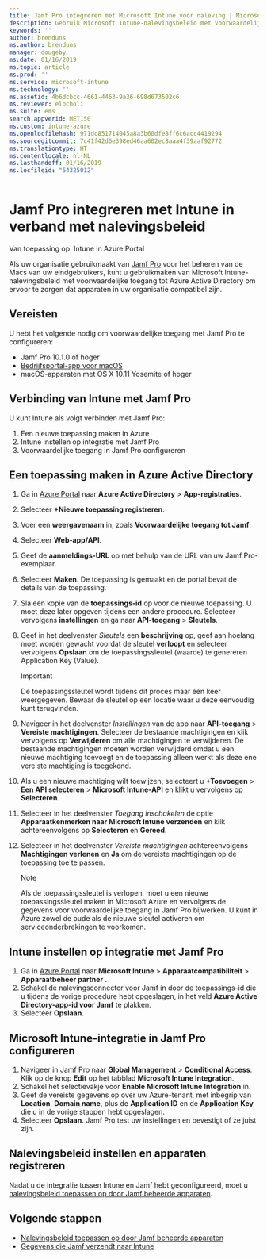 ```yaml
---
title: Jamf Pro integreren met Microsoft Intune voor naleving | Microsoft Intune
description: Gebruik Microsoft Intune-nalevingsbeleid met voorwaardelijke toegang van Azure Active Directory om met Jamf beheerde apparaten te beveiligen.
keywords: ''
author: brenduns
ms.author: brenduns
manager: dougeby
ms.date: 01/16/2019
ms.topic: article
ms.prod: ''
ms.service: microsoft-intune
ms.technology: ''
ms.assetid: 4b6dcbcc-4661-4463-9a36-698d673502c6
ms.reviewer: elocholi
ms.suite: ems
search.appverid: MET150
ms.custom: intune-azure
ms.openlocfilehash: 971dc851714045a8a3b60dfe8ff6c6acc4419294
ms.sourcegitcommit: 7c41f42d6e398ed46aa602ec8aaa4f39aaf92772
ms.translationtype: HT
ms.contentlocale: nl-NL
ms.lasthandoff: 01/16/2019
ms.locfileid: "54325012"
---
```

# <a name="integrate-jamf-pro-with-intune-for-compliance"></a>Jamf Pro integreren met Intune in verband met nalevingsbeleid

Van toepassing op: Intune in Azure Portal

Als uw organisatie gebruikmaakt van [Jamf Pro](https://www.jamf.com) voor het beheren van de Macs van uw eindgebruikers, kunt u gebruikmaken van Microsoft Intune-nalevingsbeleid met voorwaardelijke toegang tot Azure Active Directory om ervoor te zorgen dat apparaten in uw organisatie compatibel zijn.

## <a name="prerequisites"></a>Vereisten

U hebt het volgende nodig om voorwaardelijke toegang met Jamf Pro te configureren:

- Jamf Pro 10.1.0 of hoger
- [Bedrijfsportal-app voor macOS ](https://aka.ms/macoscompanyportal)
- macOS-apparaten met OS X 10.11 Yosemite of hoger

## <a name="connecting-intune-to-jamf-pro"></a>Verbinding van Intune met Jamf Pro

U kunt Intune als volgt verbinden met Jamf Pro:

1. Een nieuwe toepassing maken in Azure
2. Intune instellen op integratie met Jamf Pro
3. Voorwaardelijke toegang in Jamf Pro configureren

## <a name="create-an-application-in-azure-active-directory"></a>Een toepassing maken in Azure Active Directory

1. Ga in [Azure Portal](https://portal.azure.com) naar **Azure Active Directory** > **App-registraties**.
2. Selecteer **+Nieuwe toepassing registreren**.
3. Voer een **weergavenaam** in, zoals **Voorwaardelijke toegang tot Jamf**.
4. Selecteer **Web-app/API**.
5. Geef de **aanmeldings-URL** op met behulp van de URL van uw Jamf Pro-exemplaar.
6. Selecteer **Maken**. De toepassing is gemaakt en de portal bevat de details van de toepassing.
7. Sla een kopie van de **toepassings-id** op voor de nieuwe toepassing. U moet deze later opgeven tijdens een andere procedure. Selecteer vervolgens **instellingen** en ga naar **API-toegang** > **Sleutels**.
8. Geef in het deelvenster *Sleutels* een **beschrijving** op, geef aan hoelang moet worden gewacht voordat de sleutel **verloopt** en selecteer vervolgens **Opslaan** om de toepassingssleutel (waarde) te genereren Application Key (Value).

   > [!IMPORTANT]
   > De toepassingssleutel wordt tijdens dit proces maar één keer weergegeven. Bewaar de sleutel op een locatie waar u deze eenvoudig kunt terugvinden.

8. Navigeer in het deelvenster *Instellingen* van de app naar **API-toegang** > **Vereiste machtigingen**. Selecteer de bestaande machtigingen en klik vervolgens op **Verwijderen** om alle machtigingen te verwijderen. De bestaande machtigingen moeten worden verwijderd omdat u een nieuwe machtiging toevoegt en de toepassing alleen werkt als deze ene vereiste machtiging is toegekend.  
9. Als u een nieuwe machtiging wilt toewijzen, selecteert u **+Toevoegen** > **Een API selecteren** > **Microsoft Intune-API** en klikt u vervolgens op **Selecteren**.
10. Selecteer in het deelvenster *Toegang inschakelen* de optie **Apparaatkenmerken naar Microsoft Intune verzenden** en klik achtereenvolgens op **Selecteren** en **Gereed**.
11. Selecteer in het deelvenster *Vereiste machtigingen* achtereenvolgens **Machtigingen verlenen** en **Ja** om de vereiste machtigingen op de toepassing toe te passen.

    > [!NOTE]
    > Als de toepassingssleutel is verlopen, moet u een nieuwe toepassingssleutel maken in Microsoft Azure en vervolgens de gegevens voor voorwaardelijke toegang in Jamf Pro bijwerken. U kunt in Azure zowel de oude als de nieuwe sleutel activeren om serviceonderbrekingen te voorkomen.

## <a name="enable-intune-to-integrate-with-jamf-pro"></a>Intune instellen op integratie met Jamf Pro

1. Ga in [Azure Portal](https://portal.azure.com) naar **Microsoft Intune** > **Apparaatcompatibiliteit** > **Apparaatbeheer partner** .
2. Schakel de nalevingsconnector voor Jamf in door de toepassings-id die u tijdens de vorige procedure hebt opgeslagen, in het veld **Azure Active Directory-app-id voor Jamf** te plakken.
3. Selecteer **Opslaan**.

## <a name="configure-microsoft-intune-integration-in-jamf-pro"></a>Microsoft Intune-integratie in Jamf Pro configureren

1. Navigeer in Jamf Pro naar **Global Management** > **Conditional Access**. Klik op de knop **Edit** op het tabblad **Microsoft Intune Integration**.
2. Schakel het selectievakje voor **Enable Microsoft Intune Integration** in.
3. Geef de vereiste gegevens op over uw Azure-tenant, met inbegrip van **Location**, **Domain name**, plus de **Application ID** en de **Application Key** die u in de vorige stappen hebt opgeslagen.
4. Selecteer **Opslaan**. Jamf Pro test uw instellingen en bevestigt of ze juist zijn.

## <a name="set-up-compliance-policies-and-register-devices"></a>Nalevingsbeleid instellen en apparaten registreren

Nadat u de integratie tussen Intune en Jamf hebt geconfigureerd, moet u [nalevingsbeleid toepassen op door Jamf beheerde apparaten](conditional-access-assign-jamf.md).



## <a name="next-steps"></a>Volgende stappen

- [Nalevingsbeleid toepassen op door Jamf beheerde apparaten](conditional-access-assign-jamf.md)
- [Gegevens die Jamf verzendt naar Intune](data-jamf-sends-to-intune.md)
